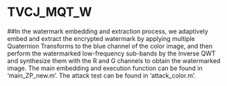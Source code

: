 # TVCJ_MQT_W
##In the watermark embedding and extraction process, we adaptively embed and extract the encrypted watermark by applying multiple Quaternion  Transforms to the blue channel of the color image, and then perform the watermarked low-frequency sub-bands by the Inverse QWT and synthesize them with the R and G channels to obtain the watermarked image.
The main embedding and execution function can be found in ‘main_ZP_new.m’. The attack test can be found in ‘attack_color.m’.


